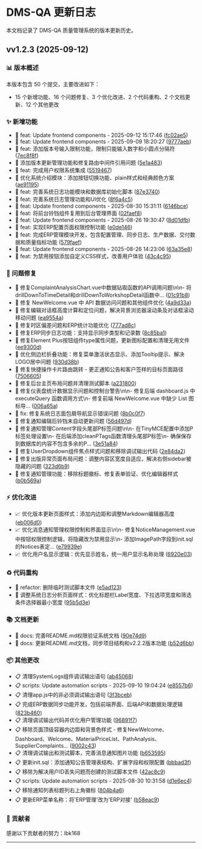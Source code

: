 # DMS-QA 更新日志

本文档记录了 DMS-QA 质量管理系统的版本更新历史。

## vv1.2.3 (2025-09-12)

### 📊 版本概述
本版本包含 50 个提交，主要改进如下：

- 15 个新增功能、16 个问题修复、3 个优化改进、2 个代码重构、2 个文档更新、12 个其他更改

### ✨ 新增功能

- 🎯 feat: Update frontend components - 2025-09-12 15:17:46 ([fc02ae5](../../commit/fc02ae56830dabba92878f8b897081e9fbe8c502))
- 🎯 feat: Update frontend components - 2025-09-09 18:20:27 ([9777aeb](../../commit/9777aeba499fa1038540d8cc66f1d620fffecb66))
- 🎯 feat: 添加版本号输入限制功能，限制只能输入数字和小圆点分隔符 ([7ec8f8f](../../commit/7ec8f8f41a8ea4cb7140c828fe3a54aac4ba9ebf))
- 🎯 添加版本更新管理功能和修复路由中间件引用问题 ([5e1a483](../../commit/5e1a483d561f47bc2acd24d55d0361d208378225))
- 🎯 feat: 完成用户权限系统集成 ([5519467](../../commit/5519467f4e08cf1f7cc922d2b7836b9bbbfe767c))
- 🎯 优化系统介绍模块：添加按钮切换功能、plain样式和经典颜色方案 ([ae91195](../../commit/ae91195516ea0b2c1e82d21d0f989e94f9220072))
- 🎯 feat: 完善系统日志功能模块和数据库初始化脚本 ([87e3740](../../commit/87e3740b3a6a57a56fbcff8368d90e8eb079404f))
- 🎯 feat: 完善系统日志管理功能和UI优化 ([8f6a4c5](../../commit/8f6a4c5dd249b53d3d69c7805c681ec31939baf5))
- 🎯 feat: Update frontend components - 2025-08-30 15:31:11 ([6146bce](../../commit/6146bce2ade740677f04ef5b1b6acb6a1380ea84))
- 🎯 feat: 将前台铃铛组件复用到后台管理界面 ([02faef8](../../commit/02faef88eff80624dc2cb12a08074b96cd8876ca))
- 🎯 feat: Update frontend components - 2025-08-26 19:30:47 ([8d01dfb](../../commit/8d01dfb3bdca2a1a47fd906851dcc06d18a534d2))
- 🎯 feat: 实现ERP配置页面权限控制功能 ([e0de146](../../commit/e0de146c7867f58bd5c04d38eb1a114c975da7b1))
- 🎯 feat: 完成ERP管理模块开发，包含配置管理、同步日志、生产数据、交付数据和质量指标功能 ([579faef](../../commit/579faef02ae77514e2dbed394eb860683651ff30))
- 🎯 feat: Update frontend components - 2025-08-26 14:23:06 ([63a35e8](../../commit/63a35e81d04283a0f384f343e2cd4ad6102bf830))
- 🎯 feat: 为禁用按钮添加自定义CSS样式，改善用户体验 ([43c4c95](../../commit/43c4c95cbd3ce2e68e2c30baa4a1779d4c0d0740))

### 🐛 问题修复

- 🔧 修复ComplaintAnalysisChart.vue中数据钻取函数的API调用问题\n\n- 将drillDownToTimeDetail和drillDownToWorkshopDetail函数中... ([01c91b8](../../commit/01c91b81006fd55709a1362e3d5efe4d27e4ee8b))
- 🔧 修复 NewWelcome.vue 中 API 数据访问问题和其他组件优化 ([4a9d33a](../../commit/4a9d33abafb4cc6e33acde43fba35bbb72453d3e))
- 🔧 修复编辑对话框高度计算和定位问题，解决背景浏览器滚动条及对话框滚动移动问题 ([ea9554a](../../commit/ea9554a8283a5dee5729131922c7d86ae57da69e))
- 🔧 修复时区偏差问题和ERP统计功能优化 ([777ad8c](../../commit/777ad8c56678e70d11a92c9d7d28fd58ca944eb3))
- 🔧 修复ERP同步日志功能：支持显示同步类型和记录数 ([8c85ba1](../../commit/8c85ba10f180c99c9f17ea4c9c3b982ce8266cf2))
- 🔧 修复Element Plus按钮组件type属性问题，更新图标配置和清理无用文件 ([ee9300d](../../commit/ee9300d0f5819c913c8d51efab68a80c23e84b18))
- 🔧 优化侧边栏折叠功能：修复菜单激活状态显示、添加Tooltip提示、解决LOGO居中问题 ([930d38b](../../commit/930d38bd927dce1814be8fd225fcccdd57089302))
- 🔧 修复快捷操作卡片路由跳转 - 更正通知公告和客户签样的目标页面路径 ([7506605](../../commit/75066055fd84afd31b457ce9556adbdfad055629))
- 🔧 修复后台主页布局问题并清理测试脚本 ([a231800](../../commit/a231800874769721545a909a49addf372216c003))
- 🔧 修复仪表盘统计数据显示问题和控制台警告\n\n- 修复后端 dashboard.js 中 executeQuery 函数调用方式\n- 修复前端 NewWelcome.vue 中缺少 List 图标导... ([006a65a](../../commit/006a65ab9d87492e2aee64789f2c42b02cef6233))
- 🔧 fix: 修复系统日志面包屑导航显示错误问题 ([8b0c0f7](../../commit/8b0c0f76ae7f2affc9a3ca9153ab211a106c0e4f))
- 🔧 修复通知编辑后铃铛未自动更新问题 ([56d497d](../../commit/56d497dac0748361f8a9d6aa3e4b7aed25ff25fd))
- 🔧 修复通知管理Content字段头尾部P标签问题\n\n- 在TinyMCE配置中添加P标签处理设置\n- 在后端添加cleanPTags函数清理头尾部P标签\n- 确保保存到数据库的内容不包含多余的P... ([3e51a84](../../commit/3e51a846fe973b6613108cf93c939bfb89f92935))
- 🔧 修复UserDropdown组件焦点样式问题和移除调试输出代码 ([2e84da2](../../commit/2e84da2b9c1f98224dfc66cec281f3340a16d9f6))
- 🔧 修复出版异常页面布局问题：调整内容区宽度自适应，解决右侧sidebar被隐藏的问题 ([323d6b9](../../commit/323d6b9152ddf272a1d47349b7435f4612a3a25c))
- 🔧 修复通知管理功能：移除标题徽标、修复表单验证、优化编辑器样式 ([b0b569a](../../commit/b0b569a7a09a8ab68bcb4fe62b789773e8a8bb64))

### ⚡ 优化改进

- 📈 优化版本更新页面样式：添加内边距和调整Markdown编辑器高度 ([eb006d0](../../commit/eb006d0c9a779da858b43212e9e9d28bb3c7475c))
- 📈 优化消息通知管理权限控制和界面显示\n\n- 修复NoticeManagement.vue中按钮权限控制逻辑，将隐藏改为禁用显示\n- 添加ImagePath字段到init.sql的Notices表定... ([e79939e](../../commit/e79939e433ca4cae3c1a805d0e164e8ab5b22e72))
- 📈 优化用户名显示逻辑：优先显示姓名，统一用户显示名称处理 ([6920e03](../../commit/6920e0377b346277fa9faef713df56db2fc5d98f))

### ♻️ 代码重构

- 🔄 refactor: 删除临时测试脚本文件 ([e5ad123](../../commit/e5ad123595dc28f414ab272e5c46dc0a41479bd8))
- 🔄 调整系统日志分析页面样式：优化标题栏Label宽度、下拉选项宽度和筛选条件选择器最小宽度 ([95b5d3e](../../commit/95b5d3ebb2120e96df6cab4db5ccba96cd5e9e9a))

### 📚 文档更新

- 📝 docs: 完善README.md权限验证系统文档 ([90e74d9](../../commit/90e74d9c2102fa5780dd9d4ed5c42c8ddbfdb63f))
- 📝 docs: 更新README.md文档，同步项目结构和v2.2.2版本功能 ([b52d6bb](../../commit/b52d6bb4f0eecdb91a3347b7fb59dfbe8156b7dc))

### 📦 其他更改

- 📋 清理SystemLogs组件调试输出语句 ([ab45068](../../commit/ab45068b93c4d7ab953406a87d26955825da736f))
- 📋 scripts: Update automation scripts - 2025-09-10 19:04:24 ([e8557b6](../../commit/e8557b6c0b4df22dff212b3f0e641914f5913a67))
- 📋 清理app.js中的非必须调试输出语句 ([3f3bceb](../../commit/3f3bcebc21501d0c478590d0231b43d4a5c63e8d))
- 📋 完成ERP数据同步功能开发，包括前端界面、后端API和数据处理逻辑 ([823b460](../../commit/823b4602a1ede20c1e4d26a9be8740cdf49ad695))
- 📋 清理调试输出代码并优化用户管理功能 ([96891f7](../../commit/96891f7731ecbea3180359baf9d65a403ff559ac))
- 📋 移除页面顶级容器内边距和背景色样式 - 修复NewWelcome、Dashboard、Welcome、MaterialPriceList、PathAnalysis、SupplierComplaints... ([9002c43](../../commit/9002c435d2502e2c27c76a46cdcfe446df345559))
- 📋 清理调试输出和测试脚本，完善消息通知图片功能 ([b653595](../../commit/b6535957535af13365c1c535bbcd9d66576ef209))
- 📋 更新init.sql：添加通知公告管理表结构、扩展字段和权限配置 ([bbbad3f](../../commit/bbbad3f5958db00c7ee3d6e3b2edf5a39e2e2860))
- 📋 移除为解决用户ID丢失问题而创建的测试脚本文件 ([42ac8c9](../../commit/42ac8c91307ce6d24fcd722b1bebd3f2724b72d3))
- 📋 scripts: Update automation scripts - 2025-08-30 10:31:58 ([d1e6ec4](../../commit/d1e6ec46eed02d4128f60895512f879cff8cc2f8))
- 📋 移除通知列表标题列右上角徽标 ([804b4a6](../../commit/804b4a687edb0c3f7bc9891be67fe5ff35c01bba))
- 📋 更新ERP菜单名称：将'ERP管理'改为'ERP对接' ([b58eac9](../../commit/b58eac934d6db9b1fe4424c036895a848f33f6b0))

### 👥 贡献者

感谢以下贡献者的努力：lbk168

---

